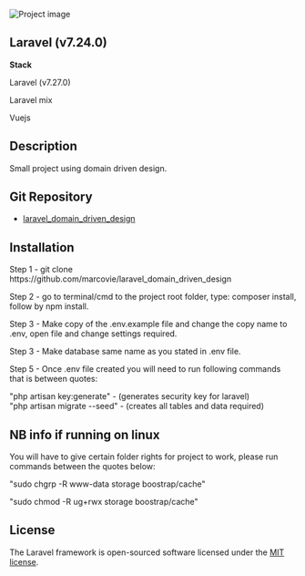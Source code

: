![Project image](https://photos.app.goo.gl/H6cvfxGiaJRNcjMXA)

## Laravel (v7.24.0)

<p><b>Stack</b></p>

<p>Laravel (v7.27.0)</p>
<p>Laravel mix</p>
<p>Vuejs</p>

## Description

<p>Small project using domain driven design.</p>

## Git Repository

- [laravel_domain_driven_design](https://github.com/marcovie/laravel_domain_driven_design)

## Installation
<p>Step 1 - git clone https://github.com/marcovie/laravel_domain_driven_design </p>
<p>Step 2 - go to terminal/cmd to the project root folder, type: composer install, follow by npm install.</p>
<p>Step 3 - Make copy of the .env.example file and change the copy name to .env, open file and change settings required.</p>
<p>Step 3 - Make database same name as you stated in .env file.</p>
<p>Step 5 - Once .env file created you will need to run following commands that is between quotes:</p>

<p>"php artisan key:generate" - (generates security key for laravel)<br/>
"php artisan migrate --seed" - (creates all tables and data required)<br/></p>


## NB info if running on linux
<p>You will have to give certain folder rights for project to work, please run commands between the quotes below:</p>
<p>"sudo chgrp -R www-data storage boostrap/cache"</p>
<p>"sudo chmod -R ug+rwx storage boostrap/cache"</p>

## License

The Laravel framework is open-sourced software licensed under the [MIT license](https://opensource.org/licenses/MIT).
